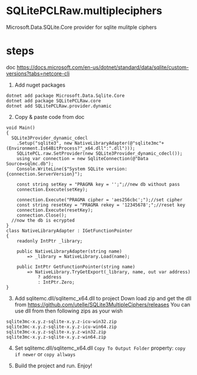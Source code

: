 # SQLitePCLRaw.multipleciphers
Microsoft.Data.SQLite.Core provider for sqlite mulitple ciphers

# steps

doc https://docs.microsoft.com/en-us/dotnet/standard/data/sqlite/custom-versions?tabs=netcore-cli

1. Add nuget packages

```
dotnet add package Microsoft.Data.Sqlite.Core
dotnet add package SQLitePCLRaw.core
dotnet add SQLitePCLRaw.provider.dynamic
```

2. Copy & paste code from doc

```
void Main()
{
  SQLite3Provider_dynamic_cdecl
	.Setup("sqlite3", new NativeLibraryAdapter(@"sqlite3mc"+(Environment.Is64BitProcess?"_x64.dll":".dll")));
	SQLitePCL.raw.SetProvider(new SQLite3Provider_dynamic_cdecl());
	using var connection = new SqliteConnection(@"Data Source=sqlmc.db");
	Console.WriteLine($"System SQLite version: {connection.ServerVersion}");
  
	const string setKey = "PRAGMA key = '';";//new db without pass
	connection.Execute(setKey);  
  
	connection.Execute("PRAGMA cipher = 'aes256cbc';");//set cipher
	const string resetKey = "PRAGMA rekey = '12345678';";//reset key
	connection.Execute(resetKey);
	connection.Close();
  //now the db is ecrypted
}
class NativeLibraryAdapter : IGetFunctionPointer
{
    readonly IntPtr _library;

    public NativeLibraryAdapter(string name)
        => _library = NativeLibrary.Load(name);

    public IntPtr GetFunctionPointer(string name)
        => NativeLibrary.TryGetExport(_library, name, out var address)
            ? address
            : IntPtr.Zero;
}
```

3. Add sqlitemc.dll/sqlitemc_x64.dll to project
Down load zip and get the dll from https://github.com/utelle/SQLite3MultipleCiphers/releases
You can use dll from then following zips as your wish

```
sqlite3mc-x.y.z-sqlite-x.y.z-icu-win32.zip
sqlite3mc-x.y.z-sqlite-x.y.z-icu-win64.zip
sqlite3mc-x.y.z-sqlite-x.y.z-win32.zip
sqlite3mc-x.y.z-sqlite-x.y.z-win64.zip
```

4. Set sqlitemc.dll/sqlitemc_x64.dll ```Copy To Output Folder``` property: ```copy if newer``` or ```copy allways```

5. Build the project and run. Enjoy!


